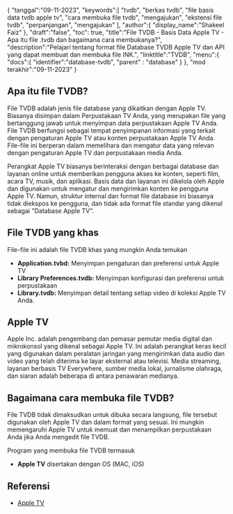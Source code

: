 {
"tanggal":"09-11-2023",
   "keywords":[
"tvdb",
"berkas tvdb",
"file basis data tvdb apple tv",
"cara membuka file tvdb",
"mengajukan",
"ekstensi file tvdb",
"perpanjangan",
"mengajukan"
],
   "author":{
"display_name":"Shakeel Faiz"
},
"draft":"false",
"toc": true,
"title":"File TVDB - Basis Data Apple TV - Apa itu file .tvdb dan bagaimana cara membukanya?",
   "description":"Pelajari tentang format file Database TVDB Apple TV dan API yang dapat membuat dan membuka file INK.",
"linktitle":"TVDB",
   "menu":{
      "docs":{
         "identifier":"database-tvdb",
"parent" : "database"
}
},
"mod terakhir":"09-11-2023"
}

## Apa itu file TVDB?

File TVDB adalah jenis file database yang dikaitkan dengan Apple TV. Biasanya disimpan dalam Perpustakaan TV Anda, yang merupakan file yang bertanggung jawab untuk menyimpan data perpustakaan Apple TV Anda. File TVDB berfungsi sebagai tempat penyimpanan informasi yang terkait dengan pengaturan Apple TV atau konten perpustakaan Apple TV Anda. File-file ini berperan dalam memelihara dan mengatur data yang relevan dengan pengaturan Apple TV dan perpustakaan media Anda.

Perangkat Apple TV biasanya berinteraksi dengan berbagai database dan layanan online untuk memberikan pengguna akses ke konten, seperti film, acara TV, musik, dan aplikasi. Basis data dan layanan ini dikelola oleh Apple dan digunakan untuk mengatur dan mengirimkan konten ke pengguna Apple TV. Namun, struktur internal dan format file database ini biasanya tidak diekspos ke pengguna, dan tidak ada format file standar yang dikenal sebagai "Database Apple TV".

## File TVDB yang khas

File-file ini adalah file TVDB khas yang mungkin Anda temukan

- **Application.tvbd:** Menyimpan pengaturan dan preferensi untuk Apple TV
- **Library Preferences.tvdb:** Menyimpan konfigurasi dan preferensi untuk perpustakaan
- **Library.tvdb:** Menyimpan detail tentang setiap video di koleksi Apple TV Anda.

## Apple TV

Apple Inc. adalah pengembang dan pemasar pemutar media digital dan mikrokonsol yang dikenal sebagai Apple TV. Ini adalah perangkat keras kecil yang digunakan dalam peralatan jaringan yang mengirimkan data audio dan video yang telah diterima ke layar eksternal atau televisi. Media streaming, layanan berbasis TV Everywhere, sumber media lokal, jurnalisme olahraga, dan siaran adalah beberapa di antara penawaran medianya.

## Bagaimana cara membuka file TVDB?

File TVDB tidak dimaksudkan untuk dibuka secara langsung, file tersebut digunakan oleh Apple TV dan dalam format yang sesuai. Ini mungkin memengaruhi Apple TV untuk memuat dan menampilkan perpustakaan Anda jika Anda mengedit file TVDB.

Program yang membuka file TVDB termasuk

- **Apple TV** disertakan dengan OS (MAC, iOS)

## Referensi
* [Apple TV](https://en.wikipedia.org/wiki/Apple_TV)


